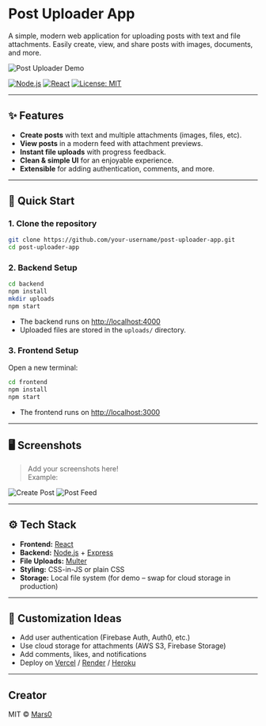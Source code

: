 #  Post Uploader App

A simple, modern web application for uploading posts with text and file attachments. Easily create, view, and share posts with images, documents, and more.

![Post Uploader Demo](demo-screenshot.png)

[![Node.js](https://img.shields.io/badge/backend-Node.js-green?logo=node.js)](https://nodejs.org/)
[![React](https://img.shields.io/badge/frontend-React-blue?logo=react)](https://react.dev/)
[![License: MIT](https://img.shields.io/badge/license-MIT-yellow.svg)](LICENSE)

---

## ✨ Features

- **Create posts** with text and multiple attachments (images, files, etc).
- **View posts** in a modern feed with attachment previews.
- **Instant file uploads** with progress feedback.
- **Clean & simple UI** for an enjoyable experience.
- **Extensible** for adding authentication, comments, and more.

---

## 🚀 Quick Start

### 1. Clone the repository

```bash
git clone https://github.com/your-username/post-uploader-app.git
cd post-uploader-app
```

### 2. Backend Setup

```bash
cd backend
npm install
mkdir uploads
npm start
```
- The backend runs on [http://localhost:4000](http://localhost:4000)
- Uploaded files are stored in the `uploads/` directory.

### 3. Frontend Setup

Open a new terminal:

```bash
cd frontend
npm install
npm start
```
- The frontend runs on [http://localhost:3000](http://localhost:3000)

---

## 🖥️ Screenshots

> Add your screenshots here!  
> Example:

![Create Post](screenshots/create-post.png)
![Post Feed](screenshots/post-feed.png)

---

## ⚙️ Tech Stack

- **Frontend:** [React](https://react.dev/)
- **Backend:** [Node.js](https://nodejs.org/) + [Express](https://expressjs.com/)
- **File Uploads:** [Multer](https://github.com/expressjs/multer)
- **Styling:** CSS-in-JS or plain CSS
- **Storage:** Local file system (for demo – swap for cloud storage in production)

---

## 📝 Customization Ideas

- Add user authentication (Firebase Auth, Auth0, etc.)
- Use cloud storage for attachments (AWS S3, Firebase Storage)
- Add comments, likes, and notifications
- Deploy on [Vercel](https://vercel.com/) / [Render](https://render.com/) / [Heroku](https://heroku.com/)

---

##  Creator

MIT © [Mars0](https://github.com/New-mars0)
